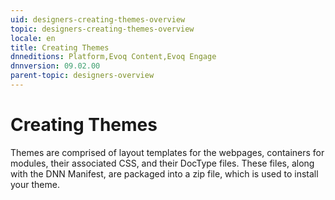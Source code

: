 ```yaml
---
uid: designers-creating-themes-overview
topic: designers-creating-themes-overview
locale: en
title: Creating Themes
dnneditions: Platform,Evoq Content,Evoq Engage
dnnversion: 09.02.00
parent-topic: designers-overview
---
```


# Creating Themes

Themes are comprised of layout templates for the webpages, containers for modules, their associated CSS, and their DocType files. These files, along with the DNN Manifest, are packaged into a zip file, which is used to install your theme.